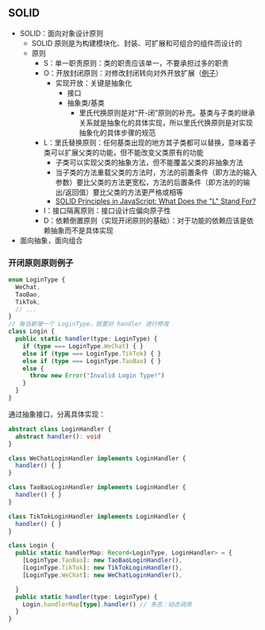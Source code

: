 ## SOLID

- SOLID：面向对象设计原则
  - SOLID 原则是为构建模块化、封装、可扩展和可组合的组件而设计的
  - 原则
    - S：单一职责原则：类的职责应该单一，不要承担过多的职责
    - O：开放封闭原则：对修改封闭转向对外开放扩展（[例子](#开闭原则原则例子)）
      - 实现开放：关键是抽象化
        - 接口
        - 抽象类/基类
          - 里氏代换原则是对“开-闭”原则的补充。基类与子类的继承关系就是抽象化的具体实现，所以里氏代换原则是对实现抽象化的具体步骤的规范
    - L：里氏替换原则：任何基类出现的地方其子类都可以替换，意味着子类可以扩展父类的功能，但不能改变父类原有的功能
      - 子类可以实现父类的抽象方法，但不能覆盖父类的非抽象方法
      - 当子类的方法重载父类的方法时，方法的前置条件（即方法的输入参数）要比父类的方法更宽松，方法的后置条件（即方法的的输出/返回值）要比父类的方法更严格或相等
      - [SOLID Principles in JavaScript: What Does the "L" Stand For?](https://hackernoon.com/solid-principles-in-javascript-what-does-the-l-stand-for)
    - I：接口隔离原则：接口设计应偏向原子性
    - D：依赖倒置原则（实现开闭原则的基础）：对于功能的依赖应该是依赖抽象而不是具体实现
- 面向抽象，面向组合

### 开闭原则原则例子

```ts
enum LoginType {
  WeChat,
  TaoBao,
  TikTok,
  // ...
}
// 每当新增一个 LoginType，就要对 handler 进行修改
class Login {
  public static handler(type: LoginType) {
    if (type === LoginType.WeChat) { }
    else if (type === LoginType.TikTok) { }
    else if (type === LoginType.TaoBao) { }
    else {
      throw new Error("Invalid Login Type!")
    }
  }
}
```

通过抽象接口，分离具体实现：

```ts
abstract class LoginHandler {
  abstract handler(): void
}

class WeChatLoginHandler implements LoginHandler {
  handler() { }
}

class TaoBaoLoginHandler implements LoginHandler {
  handler() { }
}

class TikTokLoginHandler implements LoginHandler {
  handler() { }
}

class Login {
  public static handlerMap: Record<LoginType, LoginHandler> = {
    [LoginType.TaoBao]: new TaoBaoLoginHandler(),
    [LoginType.TikTok]: new TikTokLoginHandler(),
    [LoginType.WeChat]: new WeChatLoginHandler(),

  }
  public static handler(type: LoginType) {
    Login.handlerMap[type].handler() // 多态：动态调用
  }
}
```


